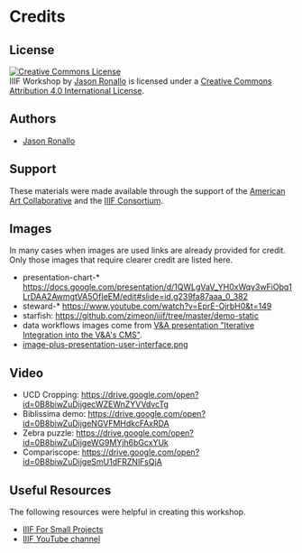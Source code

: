 # Credits

## License

<a rel="license" href="http://creativecommons.org/licenses/by/4.0/"><img alt="Creative Commons License" style="border-width:0" src="https://i.creativecommons.org/l/by/4.0/88x31.png" /></a><br /><span xmlns:dct="http://purl.org/dc/terms/" property="dct:title">IIIF Workshop</span> by <a xmlns:cc="http://creativecommons.org/ns#" href="http://ronallo.com/iiif-workshop" property="cc:attributionName" rel="cc:attributionURL">Jason Ronallo</a> is licensed under a <a rel="license" href="http://creativecommons.org/licenses/by/4.0/">Creative Commons Attribution 4.0 International License</a>.

## Authors

- [Jason Ronallo](http://ronallo.com)

<!-- #todo:130 clean up credits page -->

## Support

These materials were made available through the support of the [American Art Collaborative](http://americanartcollaborative.org/) and the [IIIF Consortium](http://iiif.io/community/consortium/).

## Images

In many cases when images are used links are already provided for credit. Only those images that require clearer credit are listed here.

- presentation-chart-* https://docs.google.com/presentation/d/1QWLgVaV_YH0xWqy3wFiObq1LrDAA2AwmgtVA5OfIeEM/edit#slide=id.g239fa87aaa_0_382
- steward-* https://www.youtube.com/watch?v=EprE-OjrbH0&t=149
- starfish: https://github.com/zimeon/iiif/tree/master/demo-static
- data workflows images come from [V&A presentation "Iterative Integration into the V&A's CMS"](https://drive.google.com/open?id=1b14kDvovqh3Wtm3OWSAfk0EFv9euzEP945lZ07Ug2ew).
- [image-plus-presentation-user-interface.png](https://www.slideshare.net/Cogapp/everything-you-ever-wanted-to-know-about-iiif-but-were-too-afraid-to-ask/29)

## Video

- UCD Cropping: https://drive.google.com/open?id=0B8biwZuDijgecWZEWnZYVVdvcTg
- Biblissima demo: https://drive.google.com/open?id=0B8biwZuDijgeNGVFMHdkcFAxRDA
- Zebra puzzle: https://drive.google.com/open?id=0B8biwZuDijgeWG9MYjh6bGcxYUk
- Compariscope: https://drive.google.com/open?id=0B8biwZuDijgeSmU1dFRZNlFsQjA

## Useful Resources

The following resources were helpful in creating this workshop.

- [IIIF For Small Projects](https://www.slideshare.net/workergnome/iiif-for-small-projects)
- [IIIF YouTube channel](http://www.youtube.com/channel/UClcQIkLdYra7ZnOmMJnC5OA)


<!-- #backlog:50 add the IIIF youtube channel? -->

